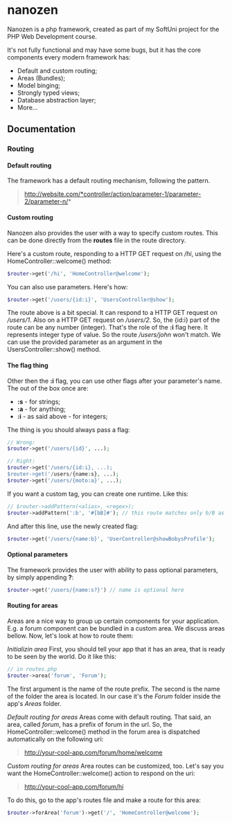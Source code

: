 # nanozen
Nanozen is a php framework, created as part of my SoftUni project for the PHP Web Development course.

It's not fully functional and may have some bugs, but it has the core components every modern framework has:

* Default and custom routing;
* Areas (Bundles);
* Model binging;
* Strongly typed views;
* Database abstraction layer;
* More...

## Documentation

### Routing

#### Default routing
The framework has a default routing mechanism, following the pattern.

> http://website.com/*controller/action/parameter-1/parameter-2/parameter-n/*

#### Custom routing
Nanozen also provides the user with a way to specify custom routes. This can be done directly from the **routes** file in the route directory.

Here's a custom route, responding to a HTTP GET request on */hi*, using the HomeController::welcome() method:

```php
$router->get('/hi', 'HomeController@welcome');
```
You can also use parameters. Here's how:

```php
$router->get('/users/{id:i}', 'UsersController@show');
```
The route above is a bit special. It can respond to a HTTP GET request on */users/1*. Also on a HTTP GET request on */users/2*. So, the {id:i} part of the route can be any number (integer). That's the role of the **:i** flag here. It represents integer type of value. So the route */users/john* won't match. We can use the provided parameter as an argument in the UsersController::show() method. 

#### The flag thing
Other then the **:i** flag, you can use other flags after your parameter's name. The out of the box once are:

- **:s** - for strings;
- **:a** - for anything;
- **:i** - as said above - for integers;

The thing is you should always pass a flag:

```php
// Wrong:
$router->get('/users/{id}', ...);

// Right:
$router->get('/users/{id:i}, ...);
$router->get('/users/{name:s}, ...);
$router->get('/users/{moto:a}', ...);
```
If you want a custom tag, you can create one runtime. Like this:

```php
// $router->addPattern(<alias>, <regex>);
$router->addPattern(':b', '#[bB]#'); // this route matches only b/B as parameter 
```

And after this line, use the newly created flag:

```php
$router->get('/users/{name:b}', 'UserController@showBobysProfile');
```
#### Optional parameters
The framework provides the user with ability to pass optional parameters, by simply appending **?**:

```php
$router->get('/users/{name:s?}') // name is optional here
```

#### Routing for areas
Areas are a nice way to group up certain components for your application. E.g. a forum component can be bundled in a custom area. We discuss areas bellow. Now, let's look at how to route them:

*Initializin area*
First, you should tell your app that it has an area, that is ready to be seen by the world. Do it like this:

```php
// in routes.php
$router->area('forum', 'Forum');
```
The first argument is the name of the route prefix. The second is the name of the folder the area is located. In our case it's the *Forum* folder inside the app's *Areas* folder.

*Default routing for areas*
Areas come with default routing. That said, an area, called *forum*, has a prefix of forum in the url. So, the HomeController::welcome() method in the forum area is dispatched automatically on the following uri:

> http://your-cool-app.com/forum/home/welcome

*Custom routing for areas*
Area routes can be customized, too. Let's say you want the HomeController::welcome() action to respond on the uri:

> http://your-cool-app.com/forum/hi

To do this, go to the app's routes file and make a route for this area:

```php
$router->forArea('forum')->get('/', 'HomeController@welcome');
```